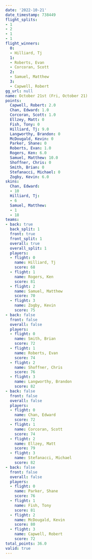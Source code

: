```yaml
---
date: '2022-10-21'
date_timestamp: 738449
flight_splits:
- 1
- 2
- 1
- 1
flight_winners:
  0:
  - Hilliard, Tj
  1:
  - Roberts, Evan
  - Corcoran, Scott
  2:
  - Samuel, Matthew
  3:
  - Capwell, Robert
gg_url: null
name: October 21st (Fri, October 21)
points:
  Capwell, Robert: 2.0
  Chan, Edward: 1.0
  Corcoran, Scott: 1.0
  Ellzey, Matt: 0
  Fish, Tony: 0
  Hilliard, Tj: 9.0
  Langworthy, Brandon: 0
  McDougald, Kevin: 0
  Parker, Shane: 0
  Roberts, Evan: 1.0
  Rogers, Ken: 6.0
  Samuel, Matthew: 10.0
  Shoffner, Chris: 0
  Smith, Brian: 0
  Stefanacci, Michael: 0
  Zogby, Kevin: 6.0
skins:
  Chan, Edward:
  - 10
  Hilliard, Tj:
  - 6
  Samuel, Matthew:
  - 1
  - 18
teams:
- back: true
  back_split: 1
  front: true
  front_split: 1
  overall: true
  overall_split: 1
  players:
  - flight: 0
    name: Hilliard, Tj
    score: 68
  - flight: 1
    name: Rogers, Ken
    score: 81
  - flight: 2
    name: Samuel, Matthew
    score: 70
  - flight: 3
    name: Zogby, Kevin
    score: 75
- back: false
  front: false
  overall: false
  players:
  - flight: 0
    name: Smith, Brian
    score: 72
  - flight: 1
    name: Roberts, Evan
    score: 74
  - flight: 2
    name: Shoffner, Chris
    score: 76
  - flight: 3
    name: Langworthy, Brandon
    score: 82
- back: false
  front: false
  overall: false
  players:
  - flight: 0
    name: Chan, Edward
    score: 72
  - flight: 1
    name: Corcoran, Scott
    score: 74
  - flight: 2
    name: Ellzey, Matt
    score: 79
  - flight: 3
    name: Stefanacci, Michael
    score: 82
- back: false
  front: false
  overall: false
  players:
  - flight: 0
    name: Parker, Shane
    score: 76
  - flight: 1
    name: Fish, Tony
    score: 81
  - flight: 2
    name: McDougald, Kevin
    score: 80
  - flight: 3
    name: Capwell, Robert
    score: 72
total_points: 36.0
valid: true
---
```

